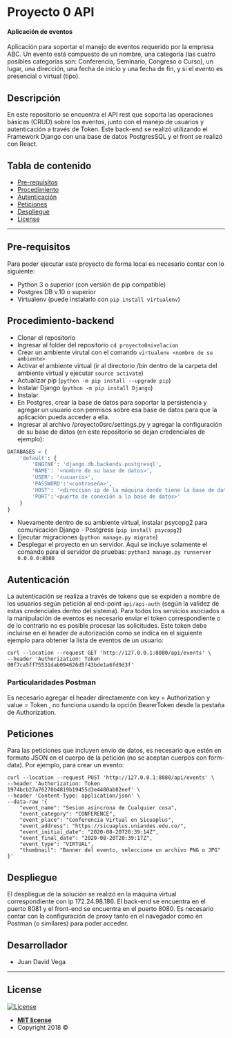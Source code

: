 # Proyecto 0 API
#### Aplicación de eventos

Aplicación para soportar el manejo de eventos requerido por la empresa ABC. Un evento está compuesto de un nombre, una categoría (las cuatro posibles categorías son: Conferencia, Seminario, Congreso o Curso), un lugar, una dirección, una fecha de inicio y una fecha de fin, y si el evento es presencial o virtual (tipo).

## Descripción

En este repositorio se encuentra el API rest que soporta las operaciones básicas (CRUD) sobre los eventos, junto con el manejo de usuarios y autenticación a través de Token. Este back-end se realizó utilizando el Framework Django con una base de datos PostgresSQL y el front se realizó con React.

## Tabla de contenido

- [Pre-requisitos](#pre-requisitos)
- [Procedimiento](#procedimiento-backend)
- [Autenticación](#autenticación)
- [Peticiones](#peticiones)
- [Despliegue](#despliegue)
- [License](#license)

---

## Pre-requisitos

Para poder ejecutar este proyecto de forma local es necesario contar con lo siguiente:

- Python 3 o superior (con versión de pip compatible)
- Postgres DB v.10 o superior
- Virtualenv (puede instalarlo con `pip install virtualenv`)

## Procedimiento-backend

- Clonar el repositorio
- Ingresar al folder del repositorio `cd proyecto0nivelacion`
- Crear un ambiente virutal con el comando `virtualenv <nombre de su ambiente>`
- Activar el ambiente virtual (ir al directorio /bin dentro de la carpeta del ambiente virtual y ejecutar `source activate`)
- Actualizar pip (`python -m pip install --upgrade pip`)
- Instalar Django (`python -m pip install Django`)
- Instalar 
- En Postgres, crear la base de datos para soportar la persistencia y agregar un usuario con permisos sobre esa base de datos para que la aplicación pueda acceder a ella.
- Ingresar al archivo /proyecto0src/settings.py y agregar la configuración de su base de datos (en este repositorio se dejan credenciales de ejemplo):
```py
DATABASES = {
    'default': {
        'ENGINE': 'django.db.backends.postgresql',
        'NAME': '<nombre de su base de datos>',
        'USER': '<usuario>',
        'PASSWORD':'<contraseña>',
        'HOST': '<dirección ip de la máquina donde tiene la base de datos>',
        'PORT':'<puerto de conexión a la base de datos>'
    }
}
```
- Nuevamente dentro de su ambiente virtual, instalar psycopg2 para comunicación Django - Postgress (`pip install psycopg2`)
- Ejecutar migraciones (`python manage.py migrate`)
- Desplegar el proyecto en un servidor. Aqui se incluye solamente el comando para el servidor de pruebas: `python3 manage.py runserver 0.0.0.0:8080`

## Autenticación

La autenticación se realiza a través de tokens que se expiden a nombre de los usuarios según petición al end-point `api/api-auth` (según la validez de estas credenciales dentro del sistema). Para todos los servicios asociados a la manipulación de eventos es necesario enviar el token correspondiente o de lo contrario no es posible procesar las solicitudes. Este token debe incluirse en el header de autorización como se indica en el siguiente ejemplo para obtener la lista de eventos de un usuario:

```
curl --location --request GET 'http://127.0.0.1:8080/api/events' \
--header 'Authorization: Token 00f7ca5ff75531dab094626d5f43bde1a6fd9d3f'

```

### Particularidades Postman

Es necesario agregar el header directamente con key = Authorization y value = Token <token generado>, no funciona usando la opción BearerToken desde la pestaña de Authorization.


## Peticiones

Para las peticiones que incluyen envío de datos, es necesario que estén en formato JSON en el cuerpo de la petición (no se aceptan cuerpos con form-data). Por ejemplo, para crear un evento:

```
curl --location --request POST 'http://127.0.0.1:8080/api/events' \
--header 'Authorization: Token 1974bcb27a76270b4819b19455d3e4480ab82eef' \
--header 'Content-Type: application/json' \
--data-raw '{
    "event_name": "Sesion asincrona de Cualquier cosa", 
    "event_category": "CONFERENCE", 
    "event_place": "Conferencia Virtual en Sicuaplus", 
    "event_address": "https://sicuaplus.uniandes.edu.co/", 
    "event_initial_date": "2020-08-20T20:39:14Z", 
    "event_final_date": "2020-08-20T20:39:17Z", 
    "event_type": "VIRTUAL", 
    "thumbnail": "Banner del evento, seleccione un archivo PNG o JPG"    
}'
```
## Despliegue

El despliegue de la solución se realizó en la máquina virtual correspondiente con ip 172.24.98.186. El back-end se encuentra en el puerto 8081 y el front-end se encuentra en el puerto 8080. Es necesario contar con la configuración de proxy tanto en el navegador como en Postman (o similares) para poder acceder.

## Desarrollador

- Juan David Vega
 
---

## License

[![License](http://img.shields.io/:license-mit-blue.svg?style=flat-square)](http://badges.mit-license.org)

- **[MIT license](http://opensource.org/licenses/mit-license.php)**
- Copyright 2018 © 
